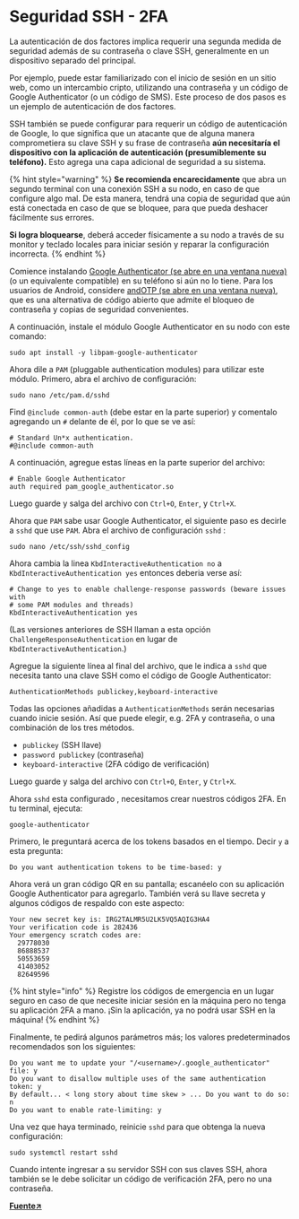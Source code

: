 # Seguridad SSH - 2FA

La autenticación de dos factores  implica requerir una segunda medida de seguridad además de su contraseña o clave SSH, generalmente en un dispositivo separado del principal.

Por ejemplo, puede estar familiarizado con el inicio de sesión en un sitio web, como un intercambio cripto, utilizando una contraseña y un código de Google Authenticator (o un código de SMS). Este proceso de dos pasos es un ejemplo de autenticación de dos factores.

SSH también se puede configurar para requerir un código de autenticación de Google, lo que significa que un atacante que de alguna manera comprometiera su clave SSH y su frase de contraseña **aún necesitaría el dispositivo con la aplicación de autenticación (presumiblemente su teléfono).** Esto agrega una capa adicional de seguridad a su sistema.

{% hint style="warning" %}
**Se recomienda encarecidamente** que abra un segundo terminal con una conexión SSH a su nodo, en caso de que configure algo mal. De esta manera, tendrá una copia de seguridad que aún está conectada en caso de que se bloquee, para que pueda deshacer fácilmente sus errores.

**Si logra bloquearse**, deberá acceder físicamente a su nodo a través de su monitor y teclado locales para iniciar sesión y reparar la configuración incorrecta.
{% endhint %}

Comience instalando [Google Authenticator (se abre en una ventana nueva)](https://play.google.com/store/apps/details?id=com.google.android.apps.authenticator2\&hl=en\_US\&gl=US) (o un equivalente compatible) en su teléfono si aún no lo tiene. Para los usuarios de Android, considere [andOTP (se abre en una ventana nueva)](https://play.google.com/store/apps/details?id=org.shadowice.flocke.andotp\&hl=en\_US\&gl=US), que es una alternativa de código abierto que admite el bloqueo de contraseña y copias de seguridad convenientes.

A continuación, instale el módulo Google Authenticator en su nodo con este comando:

```
sudo apt install -y libpam-google-authenticator
```

Ahora dile a   `PAM` (pluggable authentication modules) para utilizar este módulo. Primero, abra el archivo de configuración:

```
sudo nano /etc/pam.d/sshd
```

Find `@include common-auth` (debe estar en la parte superior) y comentalo agregando un `#` delante de él, por lo que se ve así:

```
# Standard Un*x authentication.
#@include common-auth
```

A continuación, agregue estas líneas en la parte superior del archivo:

```
# Enable Google Authenticator
auth required pam_google_authenticator.so
```

Luego guarde y salga del archivo con `Ctrl+O`, `Enter`, y `Ctrl+X`.

Ahora que `PAM` sabe usar Google Authenticator, el siguiente paso es decirle a `sshd` que use `PAM`. Abra el archivo de configuración `sshd` :

```
sudo nano /etc/ssh/sshd_config
```

Ahora cambia la linea `KbdInteractiveAuthentication no` a `KbdInteractiveAuthentication yes` entonces deberia verse así:

```
# Change to yes to enable challenge-response passwords (beware issues with
# some PAM modules and threads)
KbdInteractiveAuthentication yes
```

(Las versiones anteriores de SSH llaman a esta opción `ChallengeResponseAuthentication` en lugar de `KbdInteractiveAuthentication`.)

Agregue la siguiente línea al final del archivo, que le indica a  `sshd`  que necesita tanto una clave SSH como el código de Google Authenticator:

```
AuthenticationMethods publickey,keyboard-interactive
```

Todas las opciones añadidas a `AuthenticationMethods` serán necesarias cuando inicie sesión. Así que puede elegir, e.g. 2FA y contraseña, o una combinación de los tres métodos.

* `publickey` (SSH llave)
* `password publickey` (contraseña)
* `keyboard-interactive` (2FA código de verificación)

Luego guarde y salga del archivo con `Ctrl+O`, `Enter`, y `Ctrl+X`.

Ahora  `sshd` esta configurado , necesitamos crear nuestros códigos 2FA. En tu terminal, ejecuta:

```
google-authenticator
```

Primero, le preguntará acerca de los tokens basados ​​en el tiempo. Decir `y` a esta pregunta:

```
Do you want authentication tokens to be time-based: y
```

Ahora verá un gran código QR en su pantalla; escanéelo con su aplicación Google Authenticator para agregarlo. También verá su llave secreta y algunos códigos de respaldo con este aspecto:

```
Your new secret key is: IRG2TALMR5U2LK5VQ5AQIG3HA4
Your verification code is 282436
Your emergency scratch codes are:
  29778030
  86888537
  50553659
  41403052
  82649596
```

{% hint style="info" %}
Registre los códigos de emergencia en un lugar seguro en caso de que necesite iniciar sesión en la máquina pero no tenga su aplicación 2FA a mano. ¡Sin la aplicación, ya no podrá usar SSH en la máquina!
{% endhint %}

Finalmente, te pedirá algunos parámetros más; los valores predeterminados recomendados son los siguientes:

```
Do you want me to update your "/<username>/.google_authenticator" file: y
Do you want to disallow multiple uses of the same authentication token: y
By default... < long story about time skew > ... Do you want to do so: n
Do you want to enable rate-limiting: y
```

Una vez que haya terminado, reinicie `sshd` para que obtenga la nueva configuración:

```
sudo systemctl restart sshd
```

Cuando intente ingresar a su servidor SSH con sus claves SSH, ahora también se le debe solicitar un código de verificación 2FA, pero no una contraseña.

[**Fuente↗**](https://docs.rocketpool.net/guides/node/securing-your-node.html#optional-enable-two-factor-authentication)
